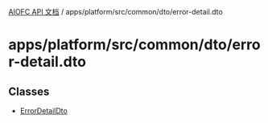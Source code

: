[AIOFC API 文档](../../../../../../index.md) / apps/platform/src/common/dto/error-detail.dto

# apps/platform/src/common/dto/error-detail.dto

## Classes

- [ErrorDetailDto](classes/ErrorDetailDto.md)
